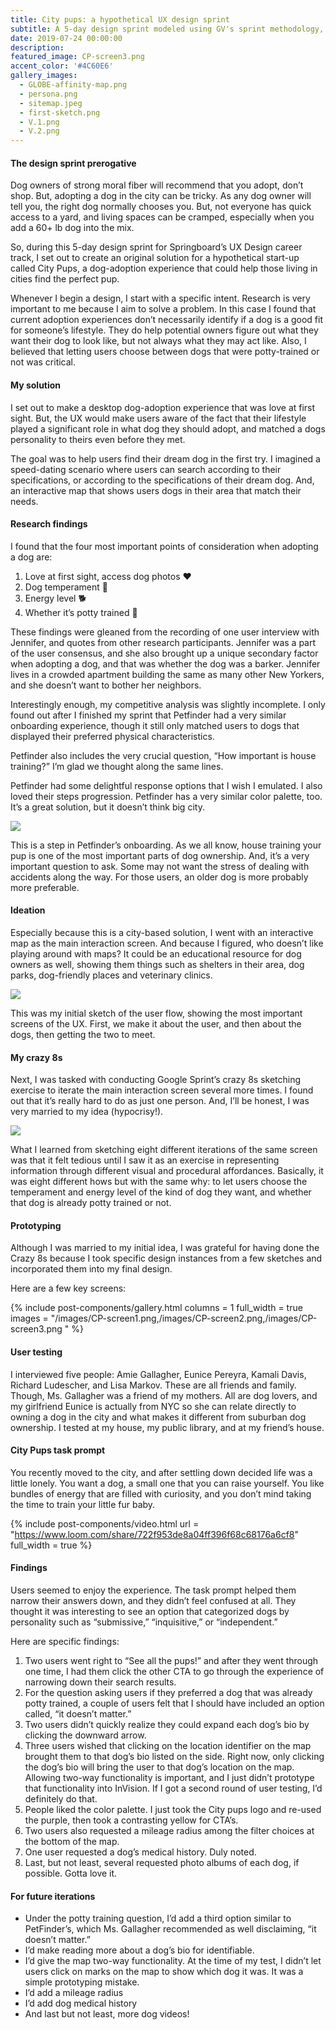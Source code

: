 ```yaml
---
title: City pups: a hypothetical UX design sprint
subtitle: A 5-day design sprint modeled using GV's sprint methodology, conducted using a prompt provided by BiteSize UX.
date: 2019-07-24 00:00:00
description: 
featured_image: CP-screen3.png
accent_color: '#4C60E6'
gallery_images:
  - GLOBE-affinity-map.png
  - persona.png
  - sitemap.jpeg
  - first-sketch.png
  - V.1.png
  - V.2.png
---
```


#### The design sprint prerogative

Dog owners of strong moral fiber will recommend that you adopt, don’t shop. But, adopting a dog in the city can be tricky. As any dog owner will tell you, the right dog normally chooses you. But, not everyone has quick access to a yard, and living spaces can be cramped, especially when you add a 60+ lb dog into the mix.

So, during this 5-day design sprint for Springboard’s UX Design career track, I set out to create an original solution for a hypothetical start-up called City Pups, a dog-adoption experience that could help those living in cities find the perfect pup.

Whenever I begin a design, I start with a specific intent. Research is very important to me because I aim to solve a problem. In this case I found that current adoption experiences don’t necessarily identify if a dog is a good fit for someone’s lifestyle. They do help potential owners figure out what they want their dog to look like, but not always what they may act like. Also, I believed that letting users choose between dogs that were potty-trained or not was critical.

#### My solution

I set out to make a desktop dog-adoption experience that was love at first sight. But, the UX would make users aware of the fact that their lifestyle played a significant role in what dog they should adopt, and matched a dogs personality to theirs even before they met.

The goal was to help users find their dream dog in the first try. I imagined a speed-dating scenario where users can search according to their specifications, or according to the specifications of their dream dog. And, an interactive map that shows users dogs in their area that match their needs.

#### Research findings

I found that the four most important points of consideration when adopting a dog are:

1. Love at first sight, access dog photos ❤️
2. Dog temperament 🐶
3. Energy level 🐕
4. Whether it’s potty trained 💩

These findings were gleaned from the recording of one user interview with Jennifer, and quotes from other research participants. Jennifer was a part of the user consensus, and she also brought up a unique secondary factor when adopting a dog, and that was whether the dog was a barker. Jennifer lives in a crowded apartment building the same as many other New Yorkers, and she doesn’t want to bother her neighbors.

Interestingly enough, my competitive analysis was slightly incomplete. I only found out after I finished my sprint that Petfinder had a very similar onboarding experience, though it still only matched users to dogs that displayed their preferred physical characteristics.

Petfinder also includes the very crucial question, “How important is house training?” I’m glad we thought along the same lines.

Petfinder had some delightful response options that I wish I emulated. I also loved their steps progression. Petfinder has a very similar color palette, too. It’s a great solution, but it doesn’t think big city.

![](/images/CP-petfinder.png)

This is a step in Petfinder’s onboarding. As we all know, house training your pup is one of the most important parts of dog ownership. And, it’s a very important question to ask. Some may not want the stress of dealing with accidents along the way. For those users, an older dog is more probably more preferable.

#### Ideation

Especially because this is a city-based solution, I went with an interactive map as the main interaction screen. And because I figured, who doesn’t like playing around with maps? It could be an educational resource for dog owners as well, showing them things such as shelters in their area, dog parks, dog-friendly places and veterinary clinics.

![](/images/CP-sketch1.png)

This was my initial sketch of the user flow, showing the most important screens of the UX. First, we make it about the user, and then about the dogs, then getting the two to meet.

#### My crazy 8s

Next, I was tasked with conducting Google Sprint’s crazy 8s sketching exercise to iterate the main interaction screen several more times. I found out that it’s really hard to do as just one person. And, I’ll be honest, I was very married to my idea (hypocrisy!).

![](/images/CP-crazy8s.png)

What I learned from sketching eight different iterations of the same screen was that it felt tedious until I saw it as an exercise in representing information through different visual and procedural affordances. Basically, it was eight different hows but with the same why: to let users choose the temperament and energy level of the kind of dog they want, and whether that dog is already potty trained or not.

#### Prototyping

Although I was married to my initial idea, I was grateful for having done the Crazy 8s because I took specific design instances from a few sketches and incorporated them into my final design.

Here are a few key screens:

{% include post-components/gallery.html
	columns = 1
	full_width = true
	images = "/images/CP-screen1.png,/images/CP-screen2.png,/images/CP-screen3.png
	"
%}

#### User testing

I interviewed five people: Amie Gallagher, Eunice Pereyra, Kamali Davis, Richard Ludescher, and Lisa Markov. These are all friends and family. Though, Ms. Gallagher was a friend of my mothers. All are dog lovers, and my girlfriend Eunice is actually from NYC so she can relate directly to owning a dog in the city and what makes it different from suburban dog ownership. I tested at my house, my public library, and at my friend’s house.

#### City Pups task prompt

You recently moved to the city, and after settling down decided life was a little lonely. You want a dog, a small one that you can raise yourself. You like bundles of energy that are filled with curiosity, and you don’t mind taking the time to train your little fur baby.

{% include post-components/video.html
	url = "https://www.loom.com/share/722f953de8a04ff396f68c68176a6cf8"
	full_width = true
%}

#### Findings

Users seemed to enjoy the experience. The task prompt helped them narrow their answers down, and they didn’t feel confused at all. They thought it was interesting to see an option that categorized dogs by personality such as “submissive,” “inquisitive,” or “independent.”

Here are specific findings:

1. Two users went right to “See all the pups!” and after they went through one time, I had them click the other CTA to go through the experience of narrowing down their search results.
2. For the question asking users if they preferred a dog that was already potty trained, a couple of users felt that I should have included an option called, “it doesn’t matter.”
3. Two users didn’t quickly realize they could expand each dog’s bio by clicking the downward arrow.
4. Three users wished that clicking on the location identifier on the map brought them to that dog’s bio listed on the side. Right now, only clicking the dog’s bio will bring the user to that dog’s location on the map. Allowing two-way functionality is important, and I just didn’t prototype that functionality into InVision. If I got a second round of user testing, I’d definitely do that.
5. People liked the color palette. I just took the City pups logo and re-used the purple, then took a contrasting yellow for CTA’s.
6. Two users also requested a mileage radius among the filter choices at the bottom of the map.
7. One user requested a dog’s medical history. Duly noted.
8. Last, but not least, several requested photo albums of each dog, if possible. Gotta love it.

#### For future iterations

* Under the potty training question, I’d add a third option similar to PetFinder’s, which Ms. Gallagher recommended as well disclaiming, “it doesn’t matter.”
* I’d make reading more about a dog’s bio for identifiable.
* I’d give the map two-way functionality. At the time of my test, I didn’t let users click on marks on the map to show which dog it was. It was a simple prototyping mistake.
* I’d add a mileage radius
* I’d add dog medical history
* And last but not least, more dog videos!